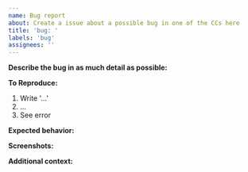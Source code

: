 ```yaml
---
name: Bug report
about: Create a issue about a possible bug in one of the CCs here
title: 'bug: '
labels: 'bug'
assignees: ''
---
```


**Describe the bug in as much detail as possible:**

<!-- A clear and concise description of what the bug is. -->

**To Reproduce:**

<!-- Steps to reproduce the behavior: -->

1. Write '...'
2. ...
3. See error

**Expected behavior:**

<!-- A clear and concise description of what you expected to happen. -->

**Screenshots:**

<!-- If applicable, add screenshots to help explain your problem. -->

**Additional context:**

<!-- Add any other context about the problem here. -->

